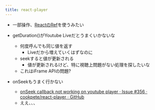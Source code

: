 ```yaml
---
title: react-player
---
```


* 一部操作、[ReactのRef](React%E3%81%AERef.md)を使うみたい

* getDuration()がYoutube Liveだとうまくいかないな
  
  * 何度呼んでも同じ値を返す
    * Liveだから増えていくはずなのに
  * seekすると値が更新される
    * 値が更新されるけど、特に視聴上問題がない処理を探したいな
  * これはiFrame APIの問題?
* onSeekもうまく行かない
  
  * [onSeek callback not working on youtube player · Issue #356 · cookpete/react-player · GitHub](https://github.com/cookpete/react-player/issues/356)
  * ええ、、、
